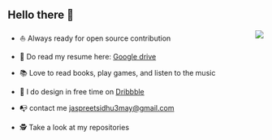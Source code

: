 ## Hello there 👋


<img align="right" src="https://github-readme-stats.vercel.app/api?username=jaspreetsidhu3&show_icon=true&hide_border=true" />


* ⛵ Always ready for open source contribution
* 💼   Do read my resume here: [Google drive](https://drive.google.com/file/d/1YzHvuccEFF_KV7W0cKScEYwktkd1kE0s/view)
* 📚   Love to read books, play games, and listen to the music
* 🎨 I do design in free time on [Dribbble](https://dribbble.com/Jaspreet_Sidhu)

* 📭 contact me jaspreetsidhu3may@gmail.com
* 🕵 Take a look at my repositories

